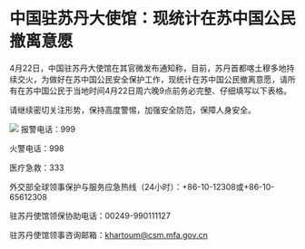 # 中国驻苏丹大使馆：现统计在苏中国公民撤离意愿

4月22日，中国驻苏丹大使馆在其官微发布通知称，目前，苏丹首都喀土穆多地持续交火，为做好在苏中国公民安全保护工作，现统计在苏中国公民撤离意愿，请所有在苏中国公民于当地时间4月22日周六晚9点前务必完整、仔细填写以下表格。

请继续密切关注形势，保持高度警惕，加强安全防范，保障人身安全。

![](https://inews.gtimg.com/om_bt/ONcGC7jYrZE5ML__KkbTleEuVRRvR8LGvwiKsIam3bTDkAA/1000)
报警电话：999

火警电话：998

医疗急救：333

外交部全球领事保护与服务应急热线（24小时）：+86-10-12308或+86-10-65612308

驻苏丹使馆领保协助电话：00249-990111127

驻苏丹使馆领事咨询邮箱：khartoum@csm.mfa.gov.cn

